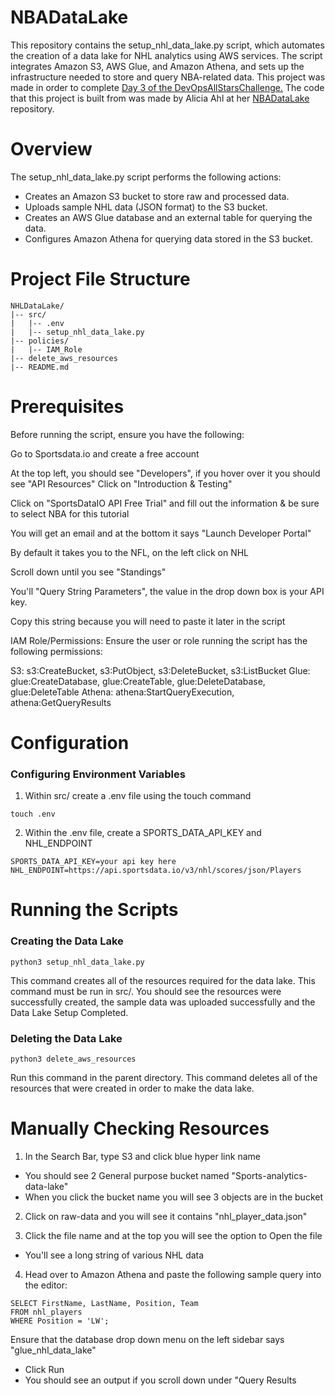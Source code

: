 # NBADataLake
This repository contains the setup_nhl_data_lake.py script, which automates the creation of a data lake for NHL analytics using AWS services. The script integrates Amazon S3, AWS Glue, and Amazon Athena, and sets up the infrastructure needed to store and query NBA-related data.
This project was made in order to complete [Day 3 of the DevOpsAllStarsChallenge.](https://www.youtube.com/watch?v=RAkMac2QgjM)
The code that this project is built from was made by Alicia Ahl at her [NBADataLake](https://github.com/alahl1/NBADataLake.git) repository.

# Overview
The setup_nhl_data_lake.py script performs the following actions:
- Creates an Amazon S3 bucket to store raw and processed data.
- Uploads sample NHL data (JSON format) to the S3 bucket.
- Creates an AWS Glue database and an external table for querying the data.
- Configures Amazon Athena for querying data stored in the S3 bucket.

# Project File Structure
```
NHLDataLake/
|-- src/
|   |-- .env
|   |-- setup_nhl_data_lake.py
|-- policies/
|   |-- IAM_Role
|-- delete_aws_resources
|-- README.md
```

# Prerequisites
Before running the script, ensure you have the following:

Go to Sportsdata.io and create a free account

At the top left, you should see "Developers", if you hover over it you should see "API Resources"
Click on "Introduction & Testing"

Click on "SportsDataIO API Free Trial" and fill out the information & be sure to select NBA for this tutorial

You will get an email and at the bottom it says "Launch Developer Portal"

By default it takes you to the NFL, on the left click on NHL

Scroll down until you see "Standings"

You'll "Query String Parameters", the value in the drop down box is your API key. 

Copy this string because you will need to paste it later in the script

IAM Role/Permissions: Ensure the user or role running the script has the following permissions:

S3: s3:CreateBucket, s3:PutObject, s3:DeleteBucket, s3:ListBucket
Glue: glue:CreateDatabase, glue:CreateTable, glue:DeleteDatabase, glue:DeleteTable
Athena: athena:StartQueryExecution, athena:GetQueryResults

# Configuration
### Configuring Environment Variables
1. Within src/ create a .env file using the touch command
```
touch .env
```
2. Within the .env file, create a SPORTS_DATA_API_KEY and NHL_ENDPOINT
```
SPORTS_DATA_API_KEY=your api key here
NHL_ENDPOINT=https://api.sportsdata.io/v3/nhl/scores/json/Players
```

# Running the Scripts
### Creating the Data Lake
```
python3 setup_nhl_data_lake.py
```
This command creates all of the resources required for the data lake. This command must be run in src/.
You should see the resources were successfully created, the sample data was uploaded successfully and the Data Lake Setup Completed.

### Deleting the Data Lake
```
python3 delete_aws_resources
```
Run this command in the parent directory. 
This command deletes all of the resources that were created in order to make the data lake.

# Manually Checking Resources
1. In the Search Bar, type S3 and click blue hyper link name

- You should see 2 General purpose bucket named "Sports-analytics-data-lake"
- When you click the bucket name you will see 3 objects are in the bucket

2. Click on raw-data and you will see it contains "nhl_player_data.json"

3. Click the file name and at the top you will see the option to Open the file

- You'll see a long string of various NHL data

4. Head over to Amazon Athena and paste the following sample query into the editor:
```
SELECT FirstName, LastName, Position, Team
FROM nhl_players
WHERE Position = 'LW';
```
Ensure that the database drop down menu on the left sidebar says "glue_nhl_data_lake"
- Click Run
- You should see an output if you scroll down under "Query Results